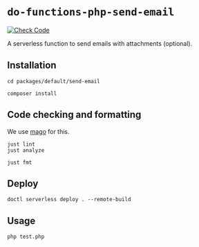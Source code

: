 # `do-functions-php-send-email`

[![Check Code](https://github.com/ElefantOne/do-functions-php-send-email/actions/workflows/check-code.yml/badge.svg)](https://github.com/ElefantOne/do-functions-php-send-email/actions/workflows/check-code.yml)

A serverless function to send emails with attachments (optional).

## Installation

```shell
cd packages/default/send-email

composer install
```

## Code checking and formatting

We use [mago](https://github.com/carthage-software/mago) for this.

```shell
just lint
just analyze

just fmt
```

## Deploy

```shell
doctl serverless deploy . --remote-build
```

## Usage

```shell
php test.php
```
